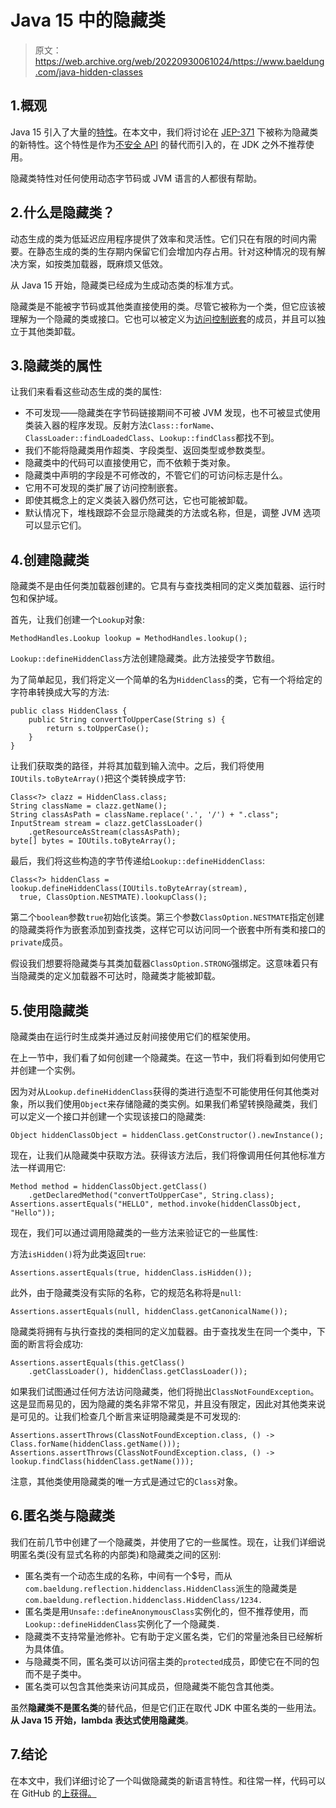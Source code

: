 # Java 15 中的隐藏类

> 原文：<https://web.archive.org/web/20220930061024/https://www.baeldung.com/java-hidden-classes>

## 1.概观

Java 15 引入了大量的[特性](/web/20220815034151/https://www.baeldung.com/java-15-new)。在本文中，我们将讨论在 [JEP-371](https://web.archive.org/web/20220815034151/https://openjdk.java.net/jeps/371) 下被称为隐藏类的新特性。这个特性是作为[不安全 API](/web/20220815034151/https://www.baeldung.com/java-unsafe) 的替代而引入的，在 JDK 之外不推荐使用。

隐藏类特性对任何使用动态字节码或 JVM 语言的人都很有帮助。

## 2.什么是隐藏类？

动态生成的类为低延迟应用程序提供了效率和灵活性。它们只在有限的时间内需要。在静态生成的类的生存期内保留它们会增加内存占用。针对这种情况的现有解决方案，如按类加载器，既麻烦又低效。

从 Java 15 开始，隐藏类已经成为生成动态类的标准方式。

隐藏类是不能被字节码或其他类直接使用的类。尽管它被称为一个类，但它应该被理解为一个隐藏的类或接口。它也可以被定义为[访问控制嵌套](https://web.archive.org/web/20220815034151/https://openjdk.java.net/jeps/181)的成员，并且可以独立于其他类卸载。

## 3.隐藏类的属性

让我们来看看这些动态生成的类的属性:

*   不可发现——隐藏类在字节码链接期间不可被 JVM 发现，也不可被显式使用类装入器的程序发现。反射方法`Class::forName`、`ClassLoader::findLoadedClass`、`Lookup::findClass`都找不到。
*   我们不能将隐藏类用作超类、字段类型、返回类型或参数类型。
*   隐藏类中的代码可以直接使用它，而不依赖于类对象。
*   隐藏类中声明的字段是不可修改的，不管它们的可访问标志是什么。
*   它用不可发现的类扩展了访问控制嵌套。
*   即使其概念上的定义类装入器仍然可达，它也可能被卸载。
*   默认情况下，堆栈跟踪不会显示隐藏类的方法或名称，但是，调整 JVM 选项可以显示它们。

## 4.创建隐藏类

隐藏类不是由任何类加载器创建的。它具有与查找类相同的定义类加载器、运行时包和保护域。

首先，让我们创建一个`Lookup`对象:

```
MethodHandles.Lookup lookup = MethodHandles.lookup();
```

`Lookup::defineHiddenClass`方法创建隐藏类。此方法接受字节数组。

为了简单起见，我们将定义一个简单的名为`HiddenClass`的类，它有一个将给定的字符串转换成大写的方法:

```
public class HiddenClass {
    public String convertToUpperCase(String s) {
        return s.toUpperCase();
    }
}
```

让我们获取类的路径，并将其加载到输入流中。之后，我们将使用`IOUtils.toByteArray()`把这个类转换成字节:

```
Class<?> clazz = HiddenClass.class;
String className = clazz.getName();
String classAsPath = className.replace('.', '/') + ".class";
InputStream stream = clazz.getClassLoader()
    .getResourceAsStream(classAsPath);
byte[] bytes = IOUtils.toByteArray();
```

最后，我们将这些构造的字节传递给`Lookup::defineHiddenClass`:

```
Class<?> hiddenClass = lookup.defineHiddenClass(IOUtils.toByteArray(stream),
  true, ClassOption.NESTMATE).lookupClass();
```

第二个`boolean`参数`true`初始化该类。第三个参数`ClassOption.NESTMATE`指定创建的隐藏类将作为嵌套添加到查找类，这样它可以访问同一个嵌套中所有类和接口的`private`成员。

假设我们想要将隐藏类与其类加载器`ClassOption.STRONG`强绑定。这意味着只有当隐藏类的定义加载器不可达时，隐藏类才能被卸载。

## 5.使用隐藏类

隐藏类由在运行时生成类并通过反射间接使用它们的框架使用。

在上一节中，我们看了如何创建一个隐藏类。在这一节中，我们将看到如何使用它并创建一个实例。

因为对从`Lookup.defineHiddenClass`获得的类进行造型不可能使用任何其他类对象，所以我们使用`Object`来存储隐藏的类实例。如果我们希望转换隐藏类，我们可以定义一个接口并创建一个实现该接口的隐藏类:

```
Object hiddenClassObject = hiddenClass.getConstructor().newInstance();
```

现在，让我们从隐藏类中获取方法。获得该方法后，我们将像调用任何其他标准方法一样调用它:

```
Method method = hiddenClassObject.getClass()
    .getDeclaredMethod("convertToUpperCase", String.class); Assertions.assertEquals("HELLO", method.invoke(hiddenClassObject, "Hello"));
```

现在，我们可以通过调用隐藏类的一些方法来验证它的一些属性:

方法`isHidden()`将为此类返回`true`:

```
Assertions.assertEquals(true, hiddenClass.isHidden());
```

此外，由于隐藏类没有实际的名称，它的规范名称将是`null`:

```
Assertions.assertEquals(null, hiddenClass.getCanonicalName());
```

隐藏类将拥有与执行查找的类相同的定义加载器。由于查找发生在同一个类中，下面的断言将会成功:

```
Assertions.assertEquals(this.getClass()
    .getClassLoader(), hiddenClass.getClassLoader());
```

如果我们试图通过任何方法访问隐藏类，他们将抛出`ClassNotFoundException`。这是显而易见的，因为隐藏的类名非常不常见，并且没有限定，因此对其他类来说是可见的。让我们检查几个断言来证明隐藏类是不可发现的:

```
Assertions.assertThrows(ClassNotFoundException.class, () -> Class.forName(hiddenClass.getName())); Assertions.assertThrows(ClassNotFoundException.class, () -> lookup.findClass(hiddenClass.getName()));
```

注意，其他类使用隐藏类的唯一方式是通过它的`Class`对象。

## 6.匿名类与隐藏类

我们在前几节中创建了一个隐藏类，并使用了它的一些属性。现在，让我们详细说明匿名类(没有显式名称的内部类)和隐藏类之间的区别:

*   匿名类有一个动态生成的名称，中间有一个$号，而从`com.baeldung.reflection.hiddenclass.HiddenClass`派生的隐藏类是`com.baeldung.reflection.hiddenclass.HiddenClass/1234.`
*   匿名类是用`Unsafe::defineAnonymousClass`实例化的，但不推荐使用，而`Lookup::defineHiddenClass`实例化了一个隐藏类`.`
*   隐藏类不支持常量池修补。它有助于定义匿名类，它们的常量池条目已经解析为具体值。
*   与隐藏类不同，匿名类可以访问宿主类的`protected`成员，即使它在不同的包而不是子类中。
*   匿名类可以包含其他类来访问其成员，但隐藏类不能包含其他类。

虽然**隐藏类不是匿名类**的替代品，但是它们正在取代 JDK 中匿名类的一些用法。**从 Java 15 开始，lambda 表达式使用隐藏类**。

## 7.结论

在本文中，我们详细讨论了一个叫做隐藏类的新语言特性。和往常一样，代码可以在 GitHub 的[上获得。](https://web.archive.org/web/20220815034151/https://github.com/eugenp/tutorials/tree/master/core-java-modules/core-java-15)